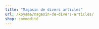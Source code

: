 ```yaml
---
title: "Magasin de divers articles"
url: /koyama/magasin-de-divers-articles/
shop: commodité
---
```


